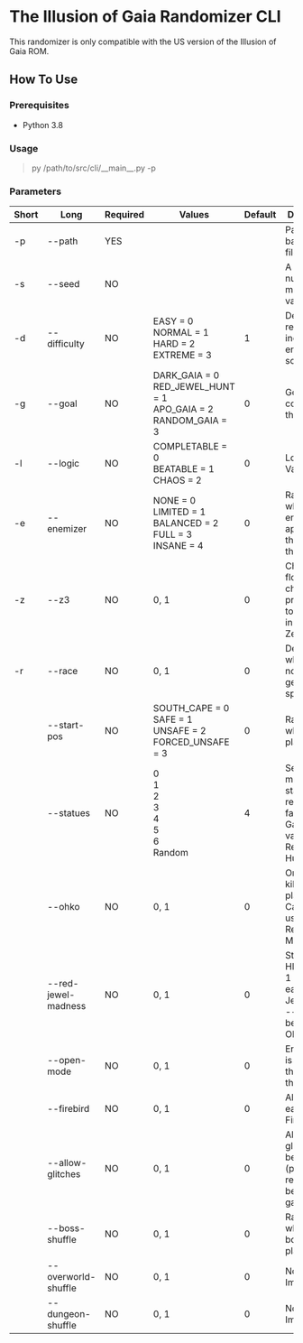 # The Illusion of Gaia Randomizer CLI
This randomizer is only compatible with the US version of the Illusion of Gaia ROM.

## How To Use

### Prerequisites
- Python 3.8

### Usage
> py /path/to/src/cli/\_\_main\_\_.py -p <path to ROM file>

### Parameters
| Short | Long | Required | Values | Default | Description |
| ----- | ---- | -------- | ------ | ------- | ----------- |
|-p|--path|YES|||Path to the base ROM file|
|-s|--seed|NO|||A seed number, must be a valid integer|
|-d|--difficulty|NO|EASY = 0<br>NORMAL = 1<br>HARD = 2<br>EXTREME = 3|1|Decreases rewards and increases enemy scaling|
|-g|--goal|NO|DARK_GAIA = 0<br>RED_JEWEL_HUNT = 1<br>APO_GAIA = 2<br>RANDOM_GAIA = 3|0|Goal to complete the seed|
|-l|--logic|NO|COMPLETABLE = 0<br>BEATABLE = 1<br>CHAOS = 2|0|Logic Variance|
|-e|--enemizer|NO|NONE = 0<br>LIMITED = 1<br>BALANCED = 2<br>FULL = 3<br>INSANE = 4|0|Randomizes which set of enemies appear throughout the game|
|-z|--z3|NO|0, 1|0|Changes the flow of character progression to be more in line with Zelda 3|
|-r|--race|NO|0, 1|0|Determines whether or not to generate a spoiler|
||--start-pos|NO|SOUTH_CAPE = 0<br>SAFE = 1<br>UNSAFE = 2<br>FORCED_UNSAFE = 3|0|Randomizes where the player starts|
||--statues|NO|0<br>1<br>2<br>3<br>4<br>5<br>6<br>Random|4|Sets how many statues are required to face Dark Gaia -- Only valid in non-Red Jewel Hunt seeds|
||--ohko|NO|0, 1|0|One hit will kill the player -- Cannot be used with Red Jewel Madness|
||--red-jewel-madness|NO|0, 1|0|Start at 40 HP and lose 1 HP for each Red Jewel used -- Cannot be used with OHKO|
||--open-mode|NO|0, 1|0|Entire world is open at the start of the game|
||--firebird|NO|0, 1|0|Allow for early Firebird|
||--allow-glitches|NO|0, 1|0|Allow glitches to be (possibly) required to beat the game|
||--boss-shuffle|NO|0, 1|0|Randomizes where bosses are placed|
||--overworld-shuffle|NO|0, 1|0|Not Yet Implemented|
||--dungeon-shuffle|NO|0, 1|0|Not Yet Implemented|